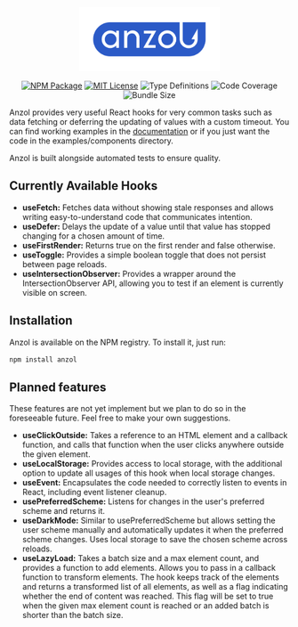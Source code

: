 <div align="center">
  <picture>
    <source media="(prefers-color-scheme: dark)" srcset="assets/anzol_logo_white_clear_zone.svg">
    <source media="(prefers-color-scheme: light)" srcset="assets/anzol_logo_blue_clear_zone.svg">
    <img src="assets/anzol_logo_blue_clear_zone.svg" alt="Logo" width="50%" height="50%">
  </picture>

[![NPM Package](https://img.shields.io/npm/v/anzol?style=flat-square&logo=npm)](https://www.npmjs.com/package/anzol)
[![MIT License](https://img.shields.io/github/license/konstantin-lukas/intl-currency-input?style=flat-square)](https://raw.githubusercontent.com/konstantin-lukas/intl-currency-input/main/LICENSE)
![Type Definitions](https://img.shields.io/npm/types/intl-currency-input?style=flat-square)
![Code Coverage](https://img.shields.io/coverallsCoverage/github/konstantin-lukas/anzol?style=flat-square)
![Bundle Size](https://img.shields.io/bundlephobia/min/anzol?style=flat-square)
</div>



Anzol provides very useful React hooks for very common tasks such as data fetching
or deferring the updating of values with a custom timeout. You can find working examples in the 
[documentation](https://konstantin-lukas.github.io/anzol/) or if you just want the code in the examples/components 
directory.

Anzol is built alongside automated tests to ensure quality.

## Currently Available Hooks
- <b>useFetch:</b> Fetches data without showing stale responses and allows writing easy-to-understand code that 
communicates intention.
- <b>useDefer:</b> Delays the update of a value until that value has stopped changing for a chosen amount of time.
- <b>useFirstRender:</b> Returns true on the first render and false otherwise.
- <b>useToggle:</b> Provides a simple boolean toggle that does not persist between page reloads.
- <b>useIntersectionObserver:</b> Provides a wrapper around the IntersectionObserver API, allowing you to test if an 
element is currently visible on screen.

## Installation
Anzol is available on the NPM registry. To install it, just run:
```bash
npm install anzol
```

## Planned features
These features are not yet implement but we plan to do so in the foreseeable future. Feel free to make your own 
suggestions.
- <b>useClickOutside:</b> Takes a reference to an HTML element and a callback function, and calls that function when the 
user clicks anywhere outside the given element.
- <b>useLocalStorage:</b> Provides access to local storage, with the additional option to update all usages of this hook 
when local storage changes.
- <b>useEvent:</b> Encapsulates the code needed to correctly listen to events in React, including event listener 
cleanup.
- <b>usePreferredScheme:</b> Listens for changes in the user's preferred scheme and returns it.
- <b>useDarkMode:</b> Similar to usePreferredScheme but allows setting the user scheme manually and automatically 
updates it when the preferred scheme changes. Uses local storage to save the chosen scheme across reloads.
- <b>useLazyLoad:</b> Takes a batch size and a max element count, and provides a function to add elements. Allows you to 
pass in a callback function to transform elements. The hook keeps track of the elements and returns a transformed list 
of all elements, as well as a flag indicating whether the end of content was reached. This flag will be set to true 
when the given max element count is reached or an added batch is shorter than the batch size.